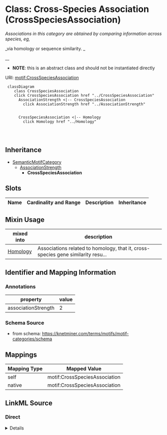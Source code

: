 

# Class: Cross-Species Association (CrossSpeciesAssociation) 


_Associations in this category are obtained by comparing information across species, eg,_

_via homology or sequence similarity.    _

__




* __NOTE__: this is an abstract class and should not be instantiated directly


URI: [motif:CrossSpeciesAssociation](https://knetminer.com/terms/motifs/motif-categories/CrossSpeciesAssociation)






```mermaid
 classDiagram
    class CrossSpeciesAssociation
    click CrossSpeciesAssociation href "../CrossSpeciesAssociation"
      AssociationStrength <|-- CrossSpeciesAssociation
        click AssociationStrength href "../AssociationStrength"
      

      CrossSpeciesAssociation <|-- Homology
        click Homology href "../Homology"
      
      
      
```





## Inheritance
* [SemanticMotifCategory](SemanticMotifCategory.md)
    * [AssociationStrength](AssociationStrength.md)
        * **CrossSpeciesAssociation**



## Slots

| Name | Cardinality and Range | Description | Inheritance |
| ---  | --- | --- | --- |



## Mixin Usage

| mixed into | description |
| --- | --- |
| [Homology](Homology.md) | Associations related to homology, that it, cross-species gene similarity resu... |








## Identifier and Mapping Information





### Annotations

| property | value |
| --- | --- |
| associationStrength | 2 |




### Schema Source


* from schema: https://knetminer.com/terms/motifs/motif-categories/schema




## Mappings

| Mapping Type | Mapped Value |
| ---  | ---  |
| self | motif:CrossSpeciesAssociation |
| native | motif:CrossSpeciesAssociation |







## LinkML Source

<!-- TODO: investigate https://stackoverflow.com/questions/37606292/how-to-create-tabbed-code-blocks-in-mkdocs-or-sphinx -->

### Direct

<details>
```yaml
name: CrossSpeciesAssociation
annotations:
  associationStrength:
    tag: associationStrength
    value: 2
description: "Associations in this category are obtained by comparing information\
  \ across species, eg,\nvia homology or sequence similarity.    \n"
title: Cross-Species Association
from_schema: https://knetminer.com/terms/motifs/motif-categories/schema
is_a: AssociationStrength
abstract: true
mixin: true

```
</details>

### Induced

<details>
```yaml
name: CrossSpeciesAssociation
annotations:
  associationStrength:
    tag: associationStrength
    value: 2
description: "Associations in this category are obtained by comparing information\
  \ across species, eg,\nvia homology or sequence similarity.    \n"
title: Cross-Species Association
from_schema: https://knetminer.com/terms/motifs/motif-categories/schema
is_a: AssociationStrength
abstract: true
mixin: true

```
</details>